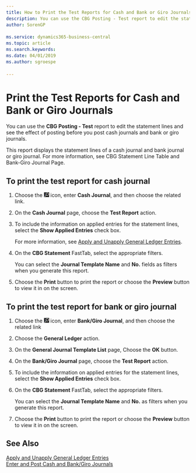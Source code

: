 ```yaml
---
title: How to Print the Test Reports for Cash and Bank or Giro Journals
description: You can use the CBG Posting - Test report to edit the statement lines and see the effect of posting before you post cash journals and bank or giro journals.
author: SorenGP

ms.service: dynamics365-business-central
ms.topic: article
ms.search.keywords:
ms.date: 04/01/2019
ms.author: sgroespe

---
```

# Print the Test Reports for Cash and Bank or Giro Journals
You can use the **CBG Posting - Test** report to edit the statement lines and see the effect of posting before you post cash journals and bank or giro journals.  

This report displays the statement lines of a cash journal and bank journal or giro journal. For more information, see CBG Statement Line Table and Bank-Giro Journal Page.  

## To print the test report for cash journal  

1.  Choose the ![Search for Page or Report](../../media/ui-search/search_small.png "Search for Page or Report icon") icon, enter **Cash Journal**, and then choose the related link.  
2.  On the **Cash Journal** page, choose the **Test Report** action.  
3.  To include the information on applied entries for the statement lines, select the **Show Applied Entries** check box.  

    For more information, see [Apply and Unapply General Ledger Entries](how-to-apply-and-unapply-general-ledger-entries.md).  

4.  On the **CBG Statement** FastTab, select the appropriate filters.  

    You can select the **Journal Template Name** and **No.** fields as filters when you generate this report.  
5.  Choose the **Print** button to print the report or choose the **Preview** button to view it in on the screen.  

## To print the test report for bank or giro journal  

1.  Choose the ![Search for Page or Report](../../media/ui-search/search_small.png "Search for Page or Report icon") icon, enter **Bank/Giro Journal**, and then choose the related link  
2.  Choose the **General Ledger** action.  
3.  On the **General Journal Template List** page, Choose the **OK** button.  
4.  On the **Bank/Giro Journal** page, choose the **Test Report** action.  
5.  To include the information on applied entries for the statement lines, select the **Show Applied Entries** check box.  
6.  On the **CBG Statement** FastTab, select the appropriate filters.  

    You can select the **Journal Template Name** and **No.** as filters when you generate this report.  

7.  Choose the **Print** button to print the report or choose the **Preview** button to view it in on the screen.  

## See Also  
 [Apply and Unapply General Ledger Entries](how-to-apply-and-unapply-general-ledger-entries.md)   
 [Enter and Post Cash and Bank/Giro Journals](how-to-enter-and-post-cash-and-bank-or-giro-journals.md)
